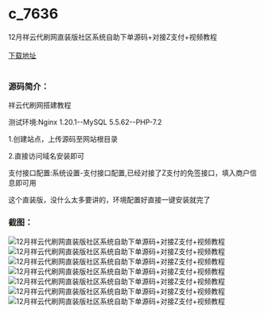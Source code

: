 # c_7636
12月祥云代刷网直装版社区系统自助下单源码+对接Z支付+视频教程
<br/></br>
[下载地址](https://www.uuid2.com/7636.html "下载地址")
<br/></br>
<h3>源码简介：</h3>
<p>祥云代刷网搭建教程<p>
<p>测试环境:Nginx 1.20.1--MySQL 5.5.62--PHP-7.2<p>
<p>1.创建站点，上传源码至网站根目录<p>
<p>2.直接访问域名安装即可<p>
<p>支付接口配置:系统设置-支付接口配置,已经对接了Z支付的免签接口，填入商户信息即可用<p>
<p>这个直装版，没什么太多要讲的，环境配置好直接一键安装就完了<p>
<h3>截图：</h3>
<img src="https://www.uuid2.com/wp-content/uploads/img/pro/20211229/16407492229478.png" alt="12月祥云代刷网直装版社区系统自助下单源码+对接Z支付+视频教程"><img src="https://www.uuid2.com/wp-content/uploads/img/pro/20211229/16407492234750.png" alt="12月祥云代刷网直装版社区系统自助下单源码+对接Z支付+视频教程"><img src="https://www.uuid2.com/wp-content/uploads/img/pro/20211229/1640749225700.png" alt="12月祥云代刷网直装版社区系统自助下单源码+对接Z支付+视频教程"><img src="https://www.uuid2.com/wp-content/uploads/img/pro/20211229/16407492254216.png" alt="12月祥云代刷网直装版社区系统自助下单源码+对接Z支付+视频教程"><img src="https://www.uuid2.com/wp-content/uploads/img/pro/20211229/16407492259918.png" alt="12月祥云代刷网直装版社区系统自助下单源码+对接Z支付+视频教程"><img src="https://www.uuid2.com/wp-content/uploads/img/pro/20211229/16407492257163.png" alt="12月祥云代刷网直装版社区系统自助下单源码+对接Z支付+视频教程"><img src="https://www.uuid2.com/wp-content/uploads/img/pro/20211229/16407492275113.png" alt="12月祥云代刷网直装版社区系统自助下单源码+对接Z支付+视频教程">

